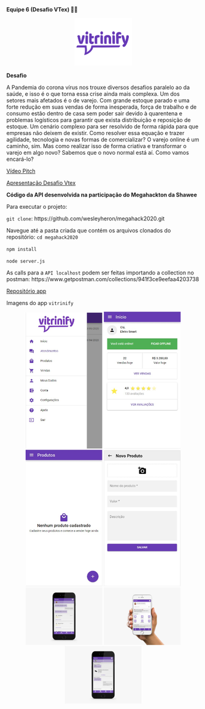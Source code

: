 
<strong>Equipe 6 (Desafio VTex) 🚀🚀 </strong>
<p align="center">
    <img width="150px" heigth="150px;" src="./app/config/img/vitrinify.png">
</p>
<strong>Desafio</strong>
<p>A Pandemia do corona vírus nos trouxe diversos desafios paralelo ao da saúde, e isso é o
que torna essa crise ainda mais complexa.
Um dos setores mais afetados é o de varejo. Com grande estoque parado e uma forte
redução em suas vendas de forma inesperada, força de trabalho e de consumo estão dentro
de casa sem poder sair devido à quarentena e problemas logísticos para garantir que exista
distribuição e reposição de estoque. Um cenário complexo para ser resolvido de forma
rápida para que empresas não deixem de existir.
Como resolver essa equação e trazer agilidade, tecnologia e novas formas de comercializar?
O varejo online é um caminho, sim. Mas como realizar isso de forma criativa e transformar o
varejo em algo novo? Sabemos que o novo normal está aí. Como vamos encará-lo?</p>

<p><a href="https://www.youtube.com/watch?v=vczwJG79xR0&feature=youtu.be">Vídeo Pitch</a></p>
<p><a href="https://docs.google.com/presentation/d/1MrwMVVah3dfglik2Re8RXUDxUNZEzLzppvW3nkC5TCI/edit#slide=id.gc6f80d1ff_0_0">Apresentação Desafio Vtex</a></p>

<strong>Código da API desenvolvida na participação do Megahackton da Shawee</strong>
<p>Para executar o projeto: </p>
<p><code>git clone</code>: https://github.com/wesleyheron/megahack2020.git</p>
<p>Navegue até a pasta criada que contém os arquivos clonados do repositório: <code>cd megahack2020</code></p>
<p><code>npm install</code></p>
<p><code>node server.js</code></p>
<p>As calls para a <code>API localhost</code> podem ser feitas importando a collection no postman: https://www.getpostman.com/collections/941f3ce9eefaa4203738</p>

<a href="https://github.com/alissonmartineli/vitrinify-empresas">Repositório app</a>

<p>Imagens do app <code>vitrinify</code></p>
<p align="center">
<img width="200px" heigth="260px;" src="./app/config/img/1.jpeg"/> 
<img width="200px" heigth="260px;" src="./app/config/img/2.jpeg"/> 
<img width="200px" heigth="260px;" src="./app/config/img/3.jpeg"/>
<img width="200px" heigth="260px;" src="./app/config/img/4.jpeg"/>
<img width="200px" heigth="260px;" src="./app/config/img/5.jpeg"/>
<img width="200px" heigth="260px;" src="./app/config/img/6.jpeg"/>
<img width="200px" heigth="260px;" src="./app/config/img/7.jpeg"/>
</p>
